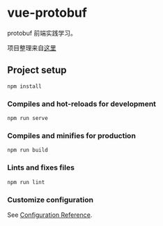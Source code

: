 # vue-protobuf

protobuf 前端实践学习。

项目整理来自[这里](https://wanghi.cn/202003/19335.html)

## Project setup

```
npm install
```

### Compiles and hot-reloads for development

```
npm run serve
```

### Compiles and minifies for production

```
npm run build
```

### Lints and fixes files

```
npm run lint
```

### Customize configuration

See [Configuration Reference](https://cli.vuejs.org/config/).
